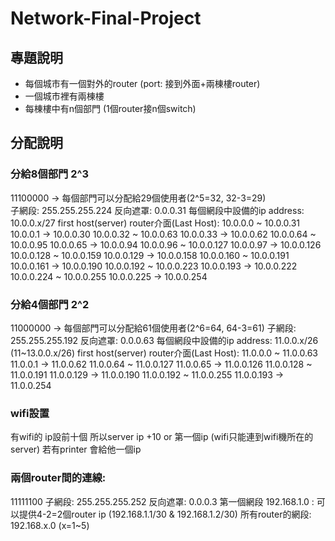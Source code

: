 # Network-Final-Project
## 專題說明
* 每個城市有一個對外的router (port: 接到外面+兩棟樓router)
* 一個城市裡有兩棟樓
* 每棟樓中有n個部門 (1個router接n個switch)

## 分配說明
### 分給8個部門 2^3  

11100000 -> 每個部門可以分配給29個使用者(2^5=32, 32-3=29)  
子網段: 255.255.255.224
  反向遮罩: 0.0.0.31
  每個網段中設備的ip address: 10.0.0.x/27
				first host(server)	router介面(Last Host):
  10.0.0.0 ~ 10.0.0.31		10.0.0.1		-> 10.0.0.30
  10.0.0.32 ~ 10.0.0.63		10.0.0.33		-> 10.0.0.62
  10.0.0.64 ~ 10.0.0.95		10.0.0.65		-> 10.0.0.94
  10.0.0.96 ~ 10.0.0.127		10.0.0.97		-> 10.0.0.126
  10.0.0.128 ~ 10.0.0.159		10.0.0.129		-> 10.0.0.158
  10.0.0.160 ~ 10.0.0.191		10.0.0.161		-> 10.0.0.190
  10.0.0.192 ~ 10.0.0.223		10.0.0.193		-> 10.0.0.222
  10.0.0.224 ~ 10.0.0.255		10.0.0.225		-> 10.0.0.254


### 分給4個部門 2^2
11000000 -> 每個部門可以分配給61個使用者(2^6=64, 64-3=61)
子網段: 255.255.255.192
反向遮罩: 0.0.0.63
每個網段中設備的ip address: 11.0.0.x/26 (11~13.0.0.x/26)
				first host(server)	router介面(Last Host):
11.0.0.0 ~ 11.0.0.63		11.0.0.1		-> 11.0.0.62
11.0.0.64 ~ 11.0.0.127		11.0.0.65		-> 11.0.0.126
11.0.0.128 ~ 11.0.0.191		11.0.0.129		-> 11.0.0.190
11.0.0.192 ~ 11.0.0.255		11.0.0.193		-> 11.0.0.254

### wifi設置
有wifi的 ip設前十個 所以server ip +10 or 第一個ip (wifi只能連到wifi機所在的server)
若有printer 會給他一個ip


### 兩個router間的連線:
11111100
子網段: 255.255.255.252
反向遮罩: 0.0.0.3
第一個網段 192.168.1.0 : 可以提供4-2=2個router ip (192.168.1.1/30 & 192.168.1.2/30)
所有router的網段: 192.168.x.0 (x=1~5)
